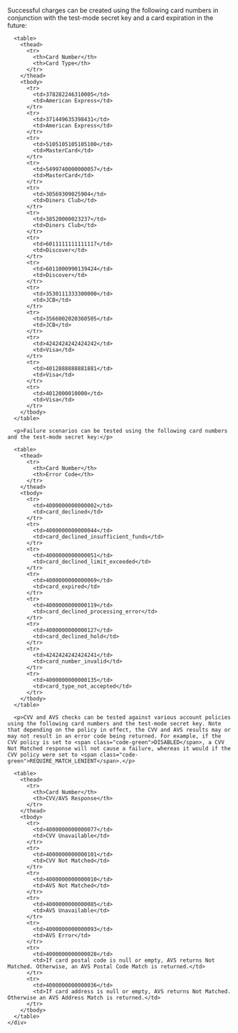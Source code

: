 <div class="method-area">
  <div class="method-copy">
    <div class="method-copy-padding">
      <p>Successful charges can be created using the following card numbers in conjunction with the test-mode secret key and a card expiration in the future:</p>

      <table>
        <thead>
          <tr>
            <th>Card Number</th>
            <th>Card Type</th>
          </tr>
        </thead>
        <tbody>
          <tr>
            <td>378282246310005</td>
            <td>American Express</td>
          </tr>
          <tr>
            <td>371449635398431</td>
            <td>American Express</td>
          </tr>
          <tr>
            <td>5105105105105100</td>
            <td>MasterCard</td>
          </tr>
          <tr>
            <td>5499740000000057</td>
            <td>MasterCard</td>
          </tr>
          <tr>
            <td>30569309025904</td>
            <td>Diners Club</td>
          </tr>
          <tr>
            <td>38520000023237</td>
            <td>Diners Club</td>
          </tr>
          <tr>
            <td>6011111111111117</td>
            <td>Discover</td>
          </tr>
          <tr>
            <td>6011000990139424</td>
            <td>Discover</td>
          </tr>
          <tr>
            <td>3530111333300000</td>
            <td>JCB</td>
          </tr>
          <tr>
            <td>3566002020360505</td>
            <td>JCB</td>
          </tr>
          <tr>
            <td>4242424242424242</td>
            <td>Visa</td>
          </tr>
          <tr>
            <td>4012888888881881</td>
            <td>Visa</td>
          </tr>
          <tr>
            <td>4012000010000</td>
            <td>Visa</td>
          </tr>
        </tbody>
      </table>

      <p>Failure scenarios can be tested using the following card numbers and the test-mode secret key:</p>

      <table>
        <thead>
          <tr>
            <th>Card Number</th>
            <th>Error Code</th>
          </tr>
        </thead>
        <tbody>
          <tr>
            <td>4000000000000002</td>
            <td>card_declined</td>
          </tr>
          <tr>
            <td>4000000000000044</td>
            <td>card_declined_insufficient_funds</td>
          </tr>
          <tr>
            <td>4000000000000051</td>
            <td>card_declined_limit_exceeded</td>
          </tr>
          <tr>
            <td>4000000000000069</td>
            <td>card_expired</td>
          </tr>
          <tr>
            <td>4000000000000119</td>
            <td>card_declined_processing_error</td>
          </tr>
          <tr>
            <td>4000000000000127</td>
            <td>card_declined_hold</td>
          </tr>
          <tr>
            <td>4242424242424241</td>
            <td>card_number_invalid</td>
          </tr>
          <tr>
            <td>4000000000000135</td>
            <td>card_type_not_accepted</td>
          </tr>
        </tbody>
      </table>

      <p>CVV and AVS checks can be tested against various account policies using the following card numbers and the test-mode secret key. Note that depending on the policy in effect, the CVV and AVS results may or may not result in an error code being returned. For example, if the CVV policy is set to <span class="code-green">DISABLED</span>, a CVV Not Matched response will not cause a failure, whereas it would if the CVV policy were set to <span class="code-green">REQUIRE_MATCH_LENIENT</span>.</p>

      <table>
        <thead>
          <tr>
            <th>Card Number</th>
            <th>CVV/AVS Response</th>
          </tr>
        </thead>
        <tbody>
          <tr>
            <td>4000000000000077</td>
            <td>CVV Unavailable</td>
          </tr>
          <tr>
            <td>4000000000000101</td>
            <td>CVV Not Matched</td>
          </tr>
          <tr>
            <td>4000000000000010</td>
            <td>AVS Not Matched</td>
          </tr>
          <tr>
            <td>4000000000000085</td>
            <td>AVS Unavailable</td>
          </tr>
          <tr>
            <td>4000000000000093</td>
            <td>AVS Error</td>
          </tr>
          <tr>
            <td>4000000000000028</td>
            <td>If card postal code is null or empty, AVS returns Not Matched. Otherwise, an AVS Postal Code Match is returned.</td>
          </tr>
          <tr>
            <td>4000000000000036</td>
            <td>If card address is null or empty, AVS returns Not Matched. Otherwise an AVS Address Match is returned.</td>
          </tr>
        </tbody>
      </table>
    </div>
  </div>
</div>
